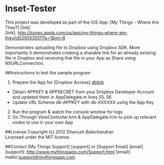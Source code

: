 Inset-Tester
===============

This project was developed as part of the iOS App: [My Things - Where Are They?] [link]   
[link]: http://itunes.apple.com/us/app/my-things-where-are-they/id529353551?ls=1&mt=8

Demonstrates uploading file to Dropbox using Dropbox SDK. More importantly it demonstrates creating a sharable link for an already existing file in Dropbox and receiving that file in your App as Share using NSURLConnection.

##Instructions to test the sample program

1) Prepare the App for [Dropbox Access] [dblink]  
- Obtain APPKEY & APPSECRET from your Dropbox Developer Account and updated them in AppDelegate.m lines 55, 56
- Update URL Scheme db-APPKEY with db-XXXXXX using the App Key   

2) Run the program & watch the console window for logs  
3) Go Through ViewController.h/m & AppDelegate.h/m to pick up relevant codes to use in your own App

[dblink]: https://www.dropbox.com/developers/start/setup#ios

##License
Copyright (c) 2012 Dhanush Balachandran  
Licensed under the MIT license.

##Contact
[My Things Support] [support] or [Support Email] [email]
[support]: http://www.mythingsapp.com/Support.html
[email]: mailto:support@mythingsapp.com
